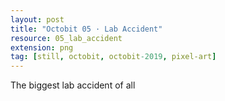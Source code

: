 ```yaml
---
layout: post
title: "Octobit 05 · Lab Accident"
resource: 05_lab_accident
extension: png
tag: [still, octobit, octobit-2019, pixel-art]
---
```


The biggest lab accident of all